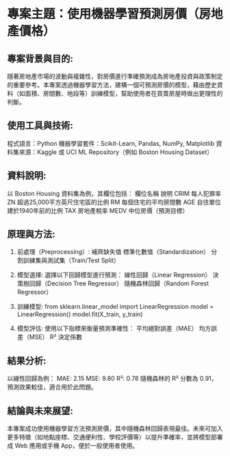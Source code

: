 # 專案主題：使用機器學習預測房價（房地產價格）

## 專案背景與目的:
隨著房地產市場的波動與複雜性，對房價進行準確預測成為房地產投資與政策制定的重要參考。本專案透過機器學習方法，建構一個可預測房價的模型，藉由歷史資料（如面積、房間數、地段等）訓練模型，幫助使用者在買賣房屋時做出更理性的判斷。

## 使用工具與技術:
程式語言：Python
機器學習套件：Scikit-Learn, Pandas, NumPy, Matplotlib
資料集來源：Kaggle 或 UCI ML Repository（例如 Boston Housing Dataset）

## 資料說明:
以 Boston Housing 資料集為例，其欄位包括：
欄位名稱 	說明
CRIM	   每人犯罪率
ZN   	   超過25,000平方英尺住宅區的比例
RM	       每個住宅的平均房間數
AGE	       自住單位建於1940年前的比例
TAX	       房地產稅率
MEDV	   中位房價（預測目標）

## 原理與方法:
1. 前處理（Preprocessing）:
補齊缺失值
標準化數值（Standardization）
分割訓練集與測試集（Train/Test Split）

2. 模型選擇:
選擇以下回歸模型進行預測：
線性回歸（Linear Regression）
決策樹回歸（Decision Tree Regressor）
隨機森林回歸（Random Forest Regressor）

3. 訓練模型:
from sklearn.linear_model import LinearRegression
model = LinearRegression()
model.fit(X_train, y_train)

4. 模型評估:
使用以下指標來衡量預測準確性：
平均絕對誤差（MAE）
均方誤差（MSE）
R² 決定係數

## 結果分析:
以線性回歸為例：
MAE: 2.15
MSE: 9.80
R²: 0.78
隨機森林的 R² 分數為 0.91，預測效果較佳，適合用於此問題。

## 結論與未來展望:
本專案成功使用機器學習方法預測房價，其中隨機森林回歸表現最佳。未來可加入更多特徵（如地點座標、交通便利性、學校評價等）以提升準確率，並將模型部署成 Web 應用或手機 App，便於一般使用者使用。

